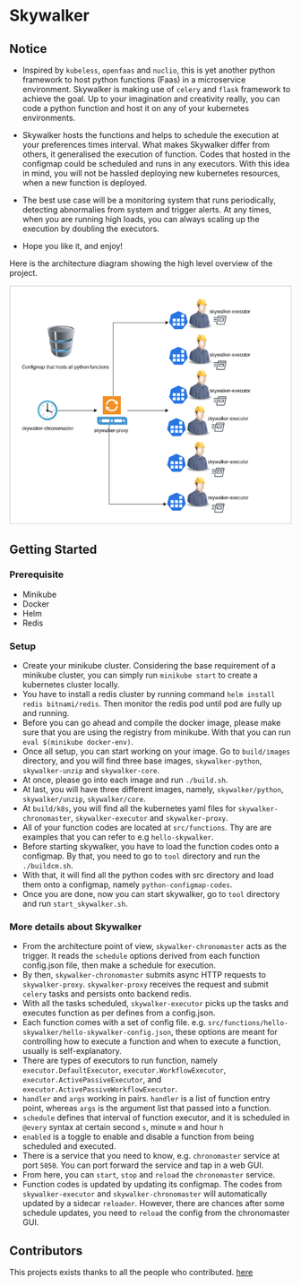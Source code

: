 # Skywalker
## Notice
* Inspired by `kubeless`, `openfaas` and `nuclio`, this is yet another python framework to host python functions (Faas) in a microservice environment. Skywalker is making use of `celery` and `flask` framework to achieve the goal.
Up to your imagination and creativity really, you can code a python function and host it on any of your kubernetes environments. 

* Skywalker hosts the functions and helps to schedule the execution at your preferences times interval. What makes Skywalker differ from others, it generalised the execution of function. Codes that hosted in the configmap could be scheduled and runs in any executors. 
With this idea in mind, you will not be hassled deploying new kubernetes resources, when a new function is deployed.

* The best use case will be a monitoring system that runs periodically, detecting abnormalies from system and trigger alerts. At any times, when you are running high loads, you can always scaling up the execution by doubling the executors. 

* Hope you like it, and enjoy!

Here is the architecture diagram showing the high level overview of the project. 

![Alt text](docs/images/skywalker.drawio.png)

## Getting Started
### Prerequisite
* Minikube
* Docker
* Helm
* Redis
### Setup
* Create your minikube cluster. Considering the base requirement of a minikube cluster, you can simply run `minikube start` to create a kubernetes cluster locally.
* You have to install a redis cluster by running command `helm install redis bitnami/redis`. Then monitor the redis pod until pod are fully up and running.
* Before you can go ahead and compile the docker image, please make sure that you are using the registry from minikube. With that you can run `eval $(minikube docker-env)`.
* Once all setup, you can start working on your image. Go to `build/images` directory, and you will find three base images, `skywalker-python`, `skywalker-unzip` and `skywalker-core`.
* At once, please go into each image and run `./build.sh`.
* At last, you will have three different images, namely, `skywalker/python`, `skywalker/unzip`, `skywalker/core`.
* At `build/k8s`, you will find all the kubernetes yaml files for `skywalker-chronomaster`, `skywalker-executor` and `skywalker-proxy`.
* All of your function codes are located at `src/functions`. Thy are are examples that you can refer to e.g `hello-skywalker`.
* Before starting skywalker, you have to load the function codes onto a configmap. By that, you need to go to `tool` directory and run the `./buildcm.sh`. 
* With that, it will find all the python codes with src directory and load them onto a configmap, namely `python-configmap-codes`.
* Once you are done, now you can start skywalker, go to `tool` directory and run `start_skywalker.sh`.
### More details about Skywalker
* From the architecture point of view, `skywalker-chronomaster` acts as the trigger. It reads the `schedule` options derived from each function config.json file, then make a schedule for execution.
* By then, `skywalker-chronomaster` submits async HTTP requests to `skywalker-proxy`. `skywalker-proxy` receives the request and submit `celery` tasks and persists onto backend redis.
* With all the tasks scheduled, `skywalker-executor` picks up the tasks and executes function as per defines from a config.json.
* Each function comes with a set of config file. e.g. `src/functions/hello-skywalker/hello-skywalker-config.json`, these options are meant for controlling how to execute a function and when to execute a function, usually is self-explanatory. 
* There are types of executors to run function, namely `executor.DefaultExecutor`, `executor.WorkflowExecutor`, `executor.ActivePassiveExecutor`, and `executor.ActivePassiveWorkflowExecutor`.
* `handler` and `args` working in pairs. `handler` is a list of function entry point, whereas `args` is the argument list that passed into a function.
* `schedule` defines that interval of function executor, and it is scheduled in `@every` syntax at certain second `s`, minute `m` and hour `h`
* `enabled` is a toggle to enable and disable a function from being scheduled and executed.
* There is a service that you need to know, e.g. `chronomaster` service at port `5050`. You can port forward the service and tap in a web GUI.
* From here, you can `start`, `stop` and `reload` the `chronomaster` service.
* Function codes is updated by updating its configmap. The codes from `skywalker-executor` and `skywalker-chronomaster` will automatically updated by a sidecar `reloader`. However, there are chances after some schedule updates, you need to `reload` the config from the chronomaster GUI.
## Contributors
This projects exists thanks to all the people who contributed. 
<a href="https://github.com/yenonn/skywalker/contributors">here</a>
